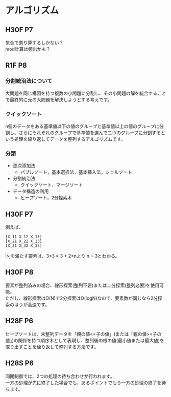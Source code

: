 # アルゴリズム
## H30F P7
気合で割り算するしかない？  
mod計算は頻出かも？

## R1F P8
### 分割統治法について
大問題を同じ構図を持つ複数の小問題に分割し、その小問題の解を統合することで最終的に元の大問題を解決しようとする考えです。  

### クイックソート
n個のデータをある基準値以下の値のグループと基準値以上の値のグループに分割し、さらにそれぞれのグループで基準値を選んで二つのグループに分割するという処理を繰り返してデータを整列するアルゴリズムです。  
### 分類
- 逐次添加法
  - バブルソート，基本選択法，基本挿入法，シェルソート
- 分割統治法
  - クイックソート，マージソート
- データ構造の利用
  - ヒープソート，2分探索木

## H30F P7
例えば、
```
[X_11 X_12 X_13]
[X_21 X_22 X_23]
[X_31 X_32 X_33]
```
i>jを満たす要素は、3\*3 = 3 + 2\*nより
n = 3とわかる。

## H30F P8
要素が整列済みの場合、線形探索(整列不要)または二分探索(整列必要)を使用可能。  
ただし、線形探索はO(N)で2分探索はO(logN)なので、要素数が同じなら2分探索のほうが高速です。  
  
## H28F P6
ヒープソートは、未整列データを「親の値<=子の値」(または「親の値>=子の値」)の関係を持つ順序木として表現し、整列後の根の値(最小値または最大値)を取り出すことを繰り返して整列する方法です。

## H28S P6
同期制御では、2つの処理の待ち合わせが行われます。  
一方の処理が先に終了した場合でも、あるポイントでもう一方の処理の終了を待ちます。
